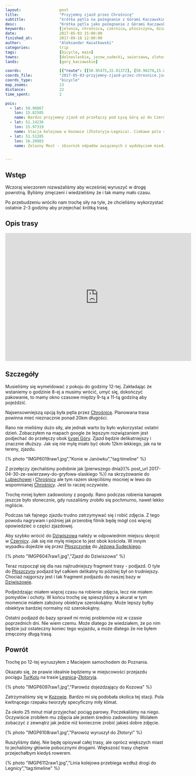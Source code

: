 ```yaml
---
layout:                 post
title:                  "Przyjemny zjazd przez Chrośnicę"
subtitle:               "krótka pętla na pożegnanie z Górami Kaczawskimi"
desc:                   "Krótka pętla jako pożegnanie z Górami Kaczawskimi i Kotliną Jeleniogórską."
keywords:               [jelenia, chrośnica, czernica, płoszczyna, dziwiszów, poranek]
date:                   2017-05-03 15:00:00
finished_at:            2017-09-18 12:00:00
author:                 "Aleksander Kwiatkowski"
categories:             trip
tags:                   [bicycle, main]
towns:                  [dolnoslaskie, jezow_sudecki, swierzawa, zlotoryja]
lands:                  [gory_kaczawskie]

coords:                 [{"route": [[50.95475,15.81372], [50.96270,15.82925], [50.96767,15.82719], [50.97994,15.78780], [50.99280,15.76960], [50.99858,15.75003], [50.98982,15.73390], [50.97902,15.72222], [50.96788,15.72832], [50.95675,15.75784], [50.94810,15.77716], [50.94128,15.79552], [50.94983,15.80754], [50.95491,15.81243]], "type": "bicycle"}]
coords_file:            "2017-05-03-przyjemny-zjazd-przez-chrosnice.json"
coords_type:            "bicycle"
map_zooms:              13
distance:               22
time_spent:             2

pois:
  - lat: 50.96867
    lon: 15.82505
    name: Bardzo przyjemny zjazd od przełęczy pod Łysą Górą aż do Czernicy. 300m w dół na odległości 12km.
  - lat: 51.14236
    lon: 15.97319
    name: Stacja kolejowa w Kozowie (Złotoryja-Legnica). Ciekawe pola są w jej okolicy.
  - lat: 51.51285
    lon: 16.20983
    name: Żelazny Most - zbiornik odpadów związanych z wydobyciem miedzi. Niedaleko Rudny.


---
```


[wiki-chrosnica]: https://pl.wikipedia.org/wiki/Chro%C5%9Bnica_(wojew%C3%B3dztwo_dolno%C5%9Bl%C4%85skie)
[wiki-lysa-gora]: https://pl.wikipedia.org/wiki/%C5%81ysa_G%C3%B3ra_(G%C3%B3ry_Kaczawskie)
[wiki-lubiechowa]: https://pl.wikipedia.org/wiki/Lubiechowa
[wiki-dziwiszow]: https://pl.wikipedia.org/wiki/Dziwisz%C3%B3w
[wiki-czernica]: https://pl.wikipedia.org/wiki/Czernica_(powiat_jeleniog%C3%B3rski)
[wiki-ploszczynka]: https://pl.wikipedia.org/wiki/P%C5%82oszczynka
[wiki-jezow-sudecki]: https://pl.wikipedia.org/wiki/Je%C5%BC%C3%B3w_Sudecki
[wiki-ploszczyna]: https://pl.wikipedia.org/wiki/P%C5%82oszczyna
[wiki-legnica]: https://pl.wikipedia.org/wiki/Legnica
[wiki-zlotoryja]: https://pl.wikipedia.org/wiki/Z%C5%82otoryja
[wiki-kozow]: https://pl.wikipedia.org/wiki/Koz%C3%B3w_(wojew%C3%B3dztwo_dolno%C5%9Bl%C4%85skie)

[turkol]: http://www.turkol.pl/

Wstęp
-----

Wczoraj wieczorem rozważaliśmy aby wcześniej wyruszyć w drogę powrotną.
Byliśmy zmęczeni i wiedzieliśmy że i tak mamy mało czasu.

Po przebudzeniu wróciło nam trochę siły na tyle, że chcieliśmy wykorzystać ostatnie
2-3 godziny aby przejechać krótką trasę.

Opis trasy
----------

<iframe height='405' width='590' frameborder='0' allowtransparency='true' scrolling='no' src='https://www.strava.com/activities/968774736/embed/68d3a11f6df827df4074c0acedc98428a3232d8a'></iframe>

Szczegóły
---------

Musieliśmy się wymeldować z pokoju do godziny 12-tej. Zakładając że wstaniemy
o godzinie 8-ej a musimy wrócić, umyć się, dokończyć pakowanie, to mamy
okno czasowe między 9-tą a 11-tą godziną aby pojeździć.

Najsensowniejszą opcją była pętla przez [Chrośnicę][wiki-chrosnica].
Planowana trasa powinna mieć nieznacznie ponad 20km długości.

Rano nie mieliśmy dużo siły, ale jednak warto by było wykorzystać ostatni dzień.
Zobaczyłem na mapach google że lepszym rozwiązaniem jest
podjechać do przełęczy obok [Łysej Góry][wiki-lysa-gora].
Zjazd będzie delikatniejszy i znacznie dłuższy. Jak się nie mylę
miało być około 12km lekkiego, jak na te tereny, zjazdu.

{% photo "IMGP6019raw1.jpg","Konie w Janówku","tag:timeline" %}

Z przełęczy zjechaliśmy podobnie jak
[pierwszego dnia]({% post_url 2017-04-30-ze-swierzawy-do-gryfowa-slaskiego %}) na skrzyżowanie do [Lubiechowej][wiki-lubiechowa] i
[Chrośnicy][wiki-chrosnica] ale tym razem skręciliśmy mocniej w lewo
do wspomnianej [Chrośnicy][wiki-chrosnica]. Jest to raczej oczywiste.

Trochę mniej byłem zadowolony z pogody. Rano podczas robienia kanapek jeszcze
było słonecznie, gdy ruszaliśmy zrobiło się pochmurno, nawet
lekko mgliście.

Podczas tak fajnego zjazdu trudno zatrzymywać się i robić zdjęcia. Z tego powodu
nagrywam i później jak przerobię filmik będę mógł coś więcej opowiedzieć o
części zjazdowej.

Aby szybko wrócić do [Dziwiszowa][wiki-dziwiszow] należy w odpowiednim miejscu
skręcić w [Czernicy][wiki-czernica]. Jak się nie mylę miejsce to jest obok kościoła.
W innym wypadku dojedzie się przez [Płoszczynkę][wiki-ploszczynka] do
[Jeżowa Sudeckiego][wiki-jezow-sudecki].

{% photo "IMGP6047raw1.jpg","Zjazd do Dziwiszowa" %}

Teraz rozpoczął się dla nas najtrudniejszy fragment trasy - podjazd. O tyle do
[Płoszczyny][wiki-ploszczyna] podjazd był całkiem delikatny to później
był on trudniejszy. Chociaż najgorszy jest i tak fragment podjazdu do naszej
bazy w [Dziwiszowie][wiki-dziwiszow].

Podjeżdzając miałem więcej czasu na robienie zdjęcia, lecz nie miałem
pomysłów i ochoty. W końcu trochę się spieszyliśmy a akurat w tym momencie miałem
założony obiektyw szerokokątny. Może lepszy byłby obiektyw bardziej normalny
niż szerokokątny.

Ostatni podjazd do bazy sprawił mi mniej problemów niż w czasie poprzednich dni.
Nie wiem czemu. Może dlatego że wiedziałem, że po nim będzie już ostateczny
koniec tego wyjazdu, a może dlatego że nie byłem zmęczony długą trasą.

Powrót
------

Trochę po 12-tej wyruszyłem z Maciejem samochodem do Poznania.

Okazało się, że prawie idealnie będziemy w miejscowości przejazdu pociągu
[TurKolu][turkol] na trasie [Legnica][wiki-legnica]-[Złotoryja][wiki-zlotoryja].

{% photo "IMGP6097raw1.jpg","Parowóz dojeżdzający do Kozowa" %}

Zatrzymaliśmy się w [Kozowie][wiki-kozow]. Bardzo mi się podobała okolica tej
stacji. Pola kwitnącego rzepaku tworzyły specyficzny miły klimat.

Za około 25 minut miał przyjechać pociąg parowy. Poczekaliśmy na niego.
Oczywiście zrobiłem mu zdjęcia ale jestem średnio zadowolony. Wolałem zobaczyć
z zewnątrz jak jedzie niż koniecznie zrobić jakieś dobre zdjęcie.

{% photo "IMGP6108raw1.jpg","Parowóz wyruszył do Złotoryi" %}

Ruszyliśmy dalej. Nie będę opisywał całej trasy, ale oprócz większych miast
to jechaliśmy głównie pobocznymi drogami. Większość trasy chętnie przejechałbym
kiedyś rowerem.

{% photo "IMGP6112raw1.jpg","Linia kolejowa przebiega wzdłuż drogi do Legnicy","tag:timeline" %}

